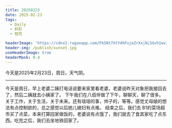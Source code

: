 ```yaml
---
title: 20250223
date: 2025-02-23
tags:
  - Daily
  - 彩虹
  - 桂花

headerImage: 'https://cdnv2.ruguoapp.com/FkS0t7XtY4hFujeZrXxjkLSGvhIwv3.jpg'
header-img: /publish/sunset.jpg
useHeaderImage: true
headerMask: 0.4
---
```


今天是2025年2月23日，周日，天气阴。

---

今天是周日，早上老婆二姨打电话说要来家里看老婆，老婆说昨天对象把我接回去了，然后二姨就去小姨家了。
下午我们在八佰伴做了下午，聊聊天，聊了很多。关于工作，关于生活，关于未来。还有瑶瑶的事，帅子的，等等。感觉丈母娘的想法有点控制欲的，总之感觉以后她儿媳妇有点难。
结束之后，我们去 B1的菜场超市买了点菜，本来打算回家做饭的，老婆说有点饿了，我们就去了食其家吃了点东西。吃完之后，我们去坐地铁回家了。
